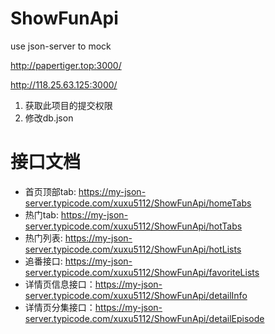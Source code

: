 # ShowFunApi
use json-server to mock

http://papertiger.top:3000/

http://118.25.63.125:3000/

  

1. 获取此项目的提交权限
2. 修改db.json 

# 接口文档
- 首页顶部tab: https://my-json-server.typicode.com/xuxu5112/ShowFunApi/homeTabs
- 热门tab: https://my-json-server.typicode.com/xuxu5112/ShowFunApi/hotTabs
- 热门列表: https://my-json-server.typicode.com/xuxu5112/ShowFunApi/hotLists
- 追番接口: https://my-json-server.typicode.com/xuxu5112/ShowFunApi/favoriteLists
- 详情页信息接口：https://my-json-server.typicode.com/xuxu5112/ShowFunApi/detailInfo
- 详情页分集接口：https://my-json-server.typicode.com/xuxu5112/ShowFunApi/detailEpisode

